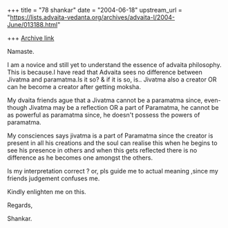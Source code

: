 +++
title = "78 shankar"
date = "2004-06-18"
upstream_url = "https://lists.advaita-vedanta.org/archives/advaita-l/2004-June/013188.html"

+++
[Archive link](https://lists.advaita-vedanta.org/archives/advaita-l/2004-June/013188.html)

Namaste.

I am a novice and still yet to understand the essence of advaita philosophy.
This is because.I have read that Advaita sees no difference between Jivatma
and paramatma.Is it so? & if it is so, is.. Jivatma also a creator OR can he 
become a creator after getting moksha.

My dvaita friends ague that a Jivatma cannot be a paramatma since, even-though
Jivatma may be a reflection OR a part of Paramatma, he cannot be as powerful
as paramatma since, he doesn't  possess  the powers of paramatma.

My consciences says jivatma is a part of Paramatma since the creator is
present in all his creations and the soul can realise this when he begins to
see his presence in others and when this gets reflected there is no difference as
he becomes one amongst the others. 

Is my interpretation correct ? or,  pls guide me to actual meaning ,since
my friends judgement confuses me.

Kindly enlighten me on this. 

Regards,

Shankar.



